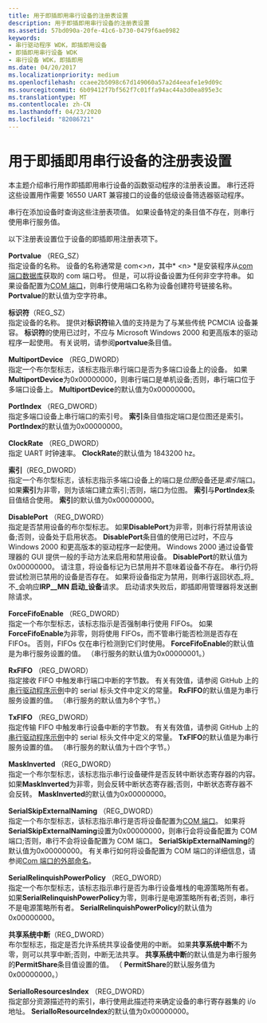 ```yaml
---
title: 用于即插即用串行设备的注册表设置
description: 用于即插即用串行设备的注册表设置
ms.assetid: 57bd090a-20fe-41c6-b730-0479f6ae0982
keywords:
- 串行驱动程序 WDK，即插即用设备
- 即插即用串行设备 WDK
- 串行设备 WDK，即插即用
ms.date: 04/20/2017
ms.localizationpriority: medium
ms.openlocfilehash: ccaee2b5098c67d149060a57a2d4eeafe1e9d09c
ms.sourcegitcommit: 6b09412f7bf562f7c01ffa94ac44a3d0ea895e3c
ms.translationtype: MT
ms.contentlocale: zh-CN
ms.lasthandoff: 04/23/2020
ms.locfileid: "82086721"
---
```

# <a name="registry-settings-for-a-plug-and-play-serial-device"></a>用于即插即用串行设备的注册表设置





本主题介绍串行用作即插即用串行设备的函数驱动程序的注册表设置。 串行还将这些设置用作需要 16550 UART 兼容接口的设备的低级设备筛选器驱动程序。

串行在添加设备时查询这些注册表项值。 如果设备特定的条目值不存在，则串行使用串行服务值。

以下注册表设置位于设备的即插即用注册表项下。

<a href="" id="portname--reg-sz-"></a>**Portvalue** （REG\_SZ）  
指定设备的名称。 设备的名称通常是 com<em>&lt;&gt;n，</em>其中* &lt;n&gt; *是安装程序从[com 端口数据库](com-port-database.md)获取的 com 端口号。 但是，可以将设备设置为任何非空字符串。 如果设备配置为[COM 端口](configuration-of-com-ports.md)，则串行使用端口名称为设备创建符号链接名称。 **Portvalue**的默认值为空字符串。

<a href="" id="identifier--reg-sz-"></a>**标识符**（REG\_SZ）  
指定设备的名称。 提供对**标识符**输入值的支持是为了与某些传统 PCMCIA 设备兼容。 **标识符**的使用已过时，不应与 Microsoft Windows 2000 和更高版本的驱动程序一起使用。 有关说明，请参阅**portvalue**条目值。

<a href="" id="multiportdevice--reg-dword-"></a>**MultiportDevice** （REG\_DWORD）  
指定一个布尔型标志，该标志指示串行端口是否为多端口设备上的设备。 如果**MultiportDevice**为0x00000000，则串行端口是单机设备;否则，串行端口位于多端口设备上。 **MultiportDevice**的默认值为0x00000000。

<a href="" id="portindex--reg-dword-"></a>**PortIndex** （REG\_DWORD）  
指定多端口设备上串行端口的索引号。 **索引**条目值指定端口是位图还是索引。 **PortIndex**的默认值为0x00000000。

<a href="" id="clockrate--reg-dword-"></a>**ClockRate** （REG\_DWORD）  
指定 UART 时钟速率。 **ClockRate**的默认值为 1843200 hz。

<a href="" id="indexed--reg-dword-"></a>**索引**（REG\_DWORD）  
指定一个布尔型标志，该标志指示多端口设备上的端口是*位图*设备还是*索引*端口。 如果**索引**为非零，则为该端口建立索引;否则，端口为位图。 **索引**与**PortIndex**条目值结合使用。 **索引**的默认值为0x00000000。

<a href="" id="disableport--reg-dword-"></a>**DisablePort** （REG\_DWORD）  
指定是否禁用设备的布尔型标志。 如果**DisablePort**为非零，则串行将禁用该设备;否则，设备处于启用状态。 **DisablePort**条目值的使用已过时，不应与 Windows 2000 和更高版本的驱动程序一起使用。 Windows 2000 通过设备管理器的 GUI 提供一般的手动方法来启用和禁用设备。 **DisablePort**的默认值为0x00000000。 请注意，将设备标记为已禁用并不意味着设备不存在。 串行仍将尝试检测已禁用的设备是否存在。 如果将设备指定为禁用，则串行返回状态\_将\_不\_会响应**IRP\_\_MN 启动\_设备**请求。 启动请求失败后，即插即用管理器将发送删除请求。

<a href="" id="forcefifoenable--reg-dword-"></a>**ForceFifoEnable** （REG\_DWORD）  
指定一个布尔型标志，该标志指示是否强制串行使用 FIFOs。 如果**ForceFifoEnable**为非零，则将使用 FIFOs，而不管串行能否检测是否存在 FIFOs。 否则，FIFOs 仅在串行检测到它们时使用。 **ForceFifoEnable**的默认值是为串行服务设置的值。 （串行服务的默认值为0x00000001。）

<a href="" id="rxfifo--reg-dword-"></a>**RxFIFO** （REG\_DWORD）  
指定接收 FIFO 中触发串行端口中断的字节数。 有关有效值，请参阅 GitHub 上的[串行驱动程序示例](https://github.com/Microsoft/Windows-driver-samples/tree/master/serial/serial)中的 serial 标头文件中定义的常量。 **RxFIFO**的默认值是为串行服务设置的值。 （串行服务的默认值为8个字节。）

<a href="" id="txfifo--reg-dword-"></a>**TxFIFO** （REG\_DWORD）  
指定传输 FIFO 中触发串行设备中断的字节数。 有关有效值，请参阅 GitHub 上的[串行驱动程序示例](https://github.com/Microsoft/Windows-driver-samples/tree/master/serial/serial)中的 serial 标头文件中定义的常量。 **TxFIFO**的默认值是为串行服务设置的值。 （串行服务的默认值为十四个字节。）

<a href="" id="maskinverted--reg-dword-"></a>**MaskInverted** （REG\_DWORD）  
指定一个布尔型标志，该标志指示串行设备硬件是否反转中断状态寄存器的内容。 如果**MaskInverted**为非零，则会反转中断状态寄存器;否则，中断状态寄存器不会反转。 **MaskInverted**的默认值为0x00000000。

<a href="" id="serialskipexternalnaming--reg-dword-"></a>**SerialSkipExternalNaming** （REG\_DWORD）  
指定一个布尔型标志，该标志指示串行是否将设备配置为[COM 端口](configuration-of-com-ports.md)。 如果将**SerialSkipExternalNaming**设置为0x00000000，则串行会将设备配置为 COM 端口;否则，串行不会将设备配置为 COM 端口。 **SerialSkipExternalNaming**的默认值为0x00000000。 有关串行如何将设备配置为 COM 端口的详细信息，请参阅[Com 端口的外部命名](external-naming-of-com-ports.md)。

<a href="" id="serialrelinquishpowerpolicy--reg-dword-"></a>**SerialRelinquishPowerPolicy** （REG\_DWORD）  
指定一个布尔型标志，该标志指示串行是否为串行设备堆栈的电源策略所有者。 如果**SerialRelinquishPowerPolicy**为零，则串行是电源策略所有者;否则，串行不是电源策略所有者。 **SerialRelinquishPowerPolicy**的默认值为0x00000000。

<a href="" id="share-system-interrupt--reg-dword-"></a>**共享系统中断**（REG\_DWORD）  
布尔型标志，指定是否允许系统共享设备使用的中断。 如果**共享系统中断**不为零，则可以共享中断;否则，中断无法共享。 **共享系统中断**的默认值是为串行服务的**PermitShare**条目值设置的值。 （ **PermitShare**的默认服务值为0x00000000。）

<a href="" id="serialioresourcesindex--reg-dword-"></a>**SerialIoResourcesIndex** （REG\_DWORD）  
指定部分资源描述符的索引，串行使用此描述符来确定设备的串行寄存器集的 i/o 地址。 **SerialIoResourceIndex**的默认值为0x00000000。

 

 




